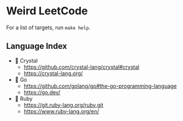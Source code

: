 # Weird LeetCode

For a list of targets, run `make help`.

## Language Index
- 🔮 Crystal
  - https://github.com/crystal-lang/crystal#crystal
  - https://crystal-lang.org/
- 🦫 Go
  - https://github.com/golang/go#the-go-programming-language
  - https://go.dev/
- 💎 Ruby
  - https://git.ruby-lang.org/ruby.git
  - https://www.ruby-lang.org/en/
